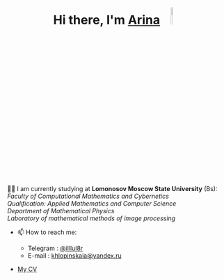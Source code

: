 <h1 align="center">Hi there, I'm <a href="https://github.com/mazur162" target="_blank">Arina</a> 
<img src="https://github.com/blackcater/blackcater/raw/main/images/Hi.gif" width="8%" height="10%"/></h1>

👩‍💻 I am currently studying at **Lomonosov Moscow State University** (Bs):<br />
     _Faculty of Computational Mathematics and Cybernetics_<br />
     _Qualification: Applied Mathematics and Computer Science_<br />
     _Department of Mathematical Physics_<br />
     _Laboratory of mathematical methods of image processing_<br />

- 📫 How to reach me: 
   * Telegram : [@illlul8r](https://t.me/illlul8r)
   * E-mail : [khlopinskaia@yandex.ru](mailto:khlopinskaia@yandex.ru)
    
- [My CV](https://github.com/Armiu/Armiu/blob/main/CV_rus.pdf)
